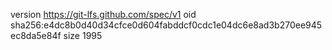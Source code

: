 version https://git-lfs.github.com/spec/v1
oid sha256:e4dc8b0d40d34cfce0d604fabddcf0cdc1e04dc6e8ad3b270ee945ec8da5e84f
size 1995
